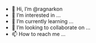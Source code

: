 - 👋 Hi, I’m @ragnarkon
- 👀 I’m interested in ...
- 🌱 I’m currently learning ...
- 💞️ I’m looking to collaborate on ...
- 📫 How to reach me ...

<!---
ragnarkon/ragnarkon is a ✨ special ✨ repository because its `README.md` (this file) appears on your GitHub profile.
You can click the Preview link to take a look at your changes.
--->
